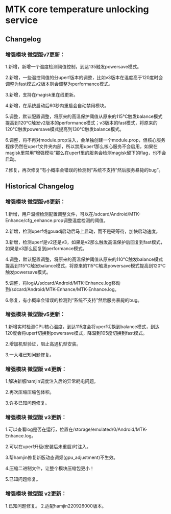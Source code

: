 # MTK core temperature unlocking service

## Changelog  

### 增强模块 微型版v7更新：
1.新增，新增一个温度检测阈值控制，到达135触发powersave模式。

2.新增，一些温控阈值的分uperf版本的调整，比如v3版本在温度高于120度时会调整为fast模式v2版本则会调整为performance模式。

3.新增，支持在magisk里在线更新。

4.新增，在系统启动后60秒内重启会自动禁用模块。

5.调整，默认配置调整，将原来的高温保护阈值从原来的115℃触发balance模式提高到120℃触发v2版本的performance模式；v3版本的fast模式，将原来的120℃触发powersave模式提高到130℃触发balance模式。

6.调整，将不再对module.prop注入，会单独创建一个module.prop，但核心服务程序仍然在uperf文件夹内部，所以禁用uperf那么核心服务不会启用，如果在magisk里禁用“增强模块”那么在uperf里的服务会检测magisk留下的flag，也不会启动。

7.修复，再次修复“有小概率会错误的检测到“系统不支持”然后服务暴毙的bug”。

## Historical Changelog

### 增强模块 微型版v6更新：
1.新增，用户温控检测配置调整文件，可以在/sdcard/Android/MTK-Enhance/cfg_enhance.prop调整温度检测的阈值。

2.新增，检测uperf或gpuadj启动后马上启动，而不是硬等待，加快启动速度。

3.新增，检测uperf是v2还是v3，如果是v2那么触发高温保护后回复到fast模式，如果是v3那么回复到performance模式。

4.调整，默认配置调整，将原来的高温保护阈值从原来的110℃触发balance模式提高到115℃触发balance模式，将原来的115℃触发powersave模式提高到120℃触发powersave模式。

5.调整，将log从/sdcard/Android/MTK-Enhance.log移动到/sdcard/Android/MTK-Enhance/MTK-Enhance.log。

6.修复，有小概率会错误的检测到“系统不支持”然后服务暴毙的bug。

### 增强模块 微型版v5更新：
1.新增实时检测CPU核心温度，到达115度会将uperf切换到balance模式，到达120度会将uperf切换到powersave模式，降温到105度切换到fast模式。

2.增加机型验证，阻止高通机型安装。

3.一大堆已知问题修复。

### 增强模块 微型版 v4更新：
1.解决新版hamjin调度注入后的异常耗电问题。

2.再次压缩压缩包体积。

3.许多已知问题修复。

### 增强模块 微型版 v3更新：
1.可以查看log是否在运行，位置在/storage/emulated/0/Android/MTK-Enhance.log。

2.可以在uperf升级(安装后未重启)时注入。

3.帮hamjin修复新版动态调频(gpu_adjustment)不生效。

4.压缩二进制文件，让整个模块压缩包更小！

5.已知问题修复。

### 增强模块 微型版 v2更新：
1.已知问题修复。
2.适配hamjin220926000版本。

